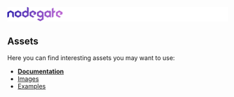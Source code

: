 ![nodegate](images/logo-documentation.png)

## Assets

Here you can find interesting assets you may want to use:

 - **[Documentation](documentation/README.md)**
 - [Images](images)
 - [Examples](examples)
